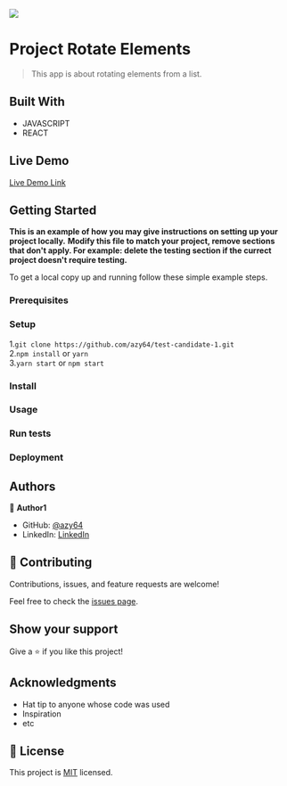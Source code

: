 ![](https://img.shields.io/badge/Microverse-blueviolet)

# Project Rotate Elements

> This app is about rotating elements from a list.



## Built With

- JAVASCRIPT
- REACT

## Live Demo

[Live Demo Link](https://livedemo.com)


## Getting Started

**This is an example of how you may give instructions on setting up your project locally.**
**Modify this file to match your project, remove sections that don't apply. For example: delete the testing section if the currect project doesn't require testing.**


To get a local copy up and running follow these simple example steps.

### Prerequisites

### Setup

1.`git clone https://github.com/azy64/test-candidate-1.git `<br>
2.`npm install` or `yarn `<br>
3.`yarn start` or `npm start`<br>

### Install

### Usage

### Run tests

### Deployment



## Authors

👤 **Author1**

- GitHub: [@azy64](https://github.com/azy64)
- LinkedIn: [LinkedIn](https://www.linkedin.com/in/azaria-saidi-524780112/)


## 🤝 Contributing

Contributions, issues, and feature requests are welcome!

Feel free to check the [issues page](../../issues/).

## Show your support

Give a ⭐️ if you like this project!

## Acknowledgments

- Hat tip to anyone whose code was used
- Inspiration
- etc

## 📝 License

This project is [MIT](./MIT.md) licensed.